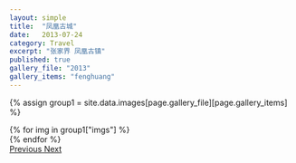 ```yaml
---
layout: simple
title:  "凤凰古城"
date:   2013-07-24
category: Travel
excerpt: "张家界 凤凰古镇"
published: true
gallery_file: "2013"
gallery_items: "fenghuang"
---
```



{% assign group1  = site.data.images[page.gallery_file][page.gallery_items] %}
<div id="carouselExampleControls" class="carousel slide mb-4" data-ride="carousel">
    <div class="carousel-inner">
        {% for img in group1["imgs"] %}
            <div class="carousel-item {% if forloop.first %}active{% endif %}">
                <img src="{{group1['root']}}{{ img[0] }}" class="d-block w-100" alt="">
            </div>
        {% endfor %}
    </div>
    <a class="carousel-control-prev" href="#carouselExampleControls" role="button" data-slide="prev">
        <span class="carousel-control-prev-icon" aria-hidden="true"></span>
        <span class="sr-only">Previous</span>
    </a>
    <a class="carousel-control-next" href="#carouselExampleControls" role="button" data-slide="next">
        <span class="carousel-control-next-icon" aria-hidden="true"></span>
        <span class="sr-only">Next</span>
    </a>
</div>